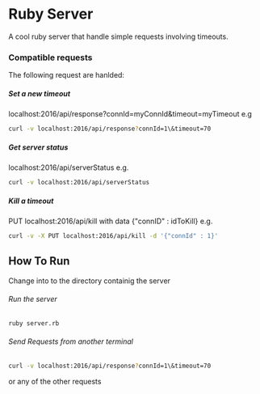 # Ruby Server

A cool ruby server that handle simple requests involving timeouts.

### Compatible requests
The following request are hanlded:

##### Set a new timeout

localhost:2016/api/response?connId=myConnId&timeout=myTimeout
e.g

```bash
curl -v localhost:2016/api/response?connId=1\&timeout=70
```

##### Get server status

localhost:2016/api/serverStatus
e.g.

```bash
curl -v localhost:2016/api/serverStatus
```


##### Kill a timeout

PUT localhost:2016/api/kill with data {"connID" : idToKill}
e.g.

```bash
curl -v -X PUT localhost:2016/api/kill -d '{"connId" : 1}'
```



## How To Run

Change into to the directory containig the server

###### Run the server
```bash
ruby server.rb
```
###### Send Requests from another terminal
```bash
curl -v localhost:2016/api/response?connId=1\&timeout=70
```

or any of the other requests
